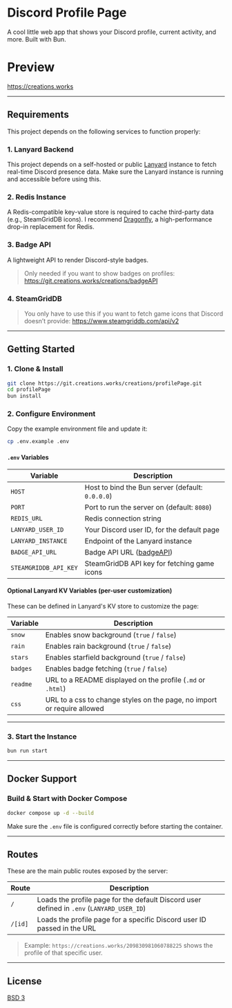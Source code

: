 # Discord Profile Page

A cool little web app that shows your Discord profile, current activity, and more. Built with Bun.

# Preview
https://creations.works

---

## Requirements

This project depends on the following services to function properly:

### 1. Lanyard Backend

This project depends on a self-hosted or public [Lanyard](https://github.com/Phineas/lanyard) instance to fetch real-time Discord presence data.
Make sure the Lanyard instance is running and accessible before using this.

### 2. Redis Instance

A Redis-compatible key-value store is required to cache third-party data (e.g., SteamGridDB icons).
I recommend [Dragonfly](https://www.dragonflydb.io/), a high-performance drop-in replacement for Redis.

### 3. Badge API

A lightweight API to render Discord-style badges.
>Only needed if you want to show badges on profiles:
https://git.creations.works/creations/badgeAPI

### 4. SteamGridDB

>You only have to use this if you want to fetch game icons that Discord doesn’t provide:
https://www.steamgriddb.com/api/v2

---

## Getting Started

### 1. Clone & Install

```bash
git clone https://git.creations.works/creations/profilePage.git
cd profilePage
bun install
```

### 2. Configure Environment

Copy the example environment file and update it:

```bash
cp .env.example .env
```

#### `.env` Variables

| Variable              | Description                                                                 |
|-----------------------|-----------------------------------------------------------------------------|
| `HOST`                | Host to bind the Bun server (default: `0.0.0.0`)                            |
| `PORT`                | Port to run the server on (default: `8080`)                                 |
| `REDIS_URL`           | Redis connection string                                                     |
| `LANYARD_USER_ID`     | Your Discord user ID, for the default page                                  |
| `LANYARD_INSTANCE`    | Endpoint of the Lanyard instance                                            |
| `BADGE_API_URL`       | Badge API URL ([badgeAPI](https://git.creations.works/creations/badgeAPI))  |
| `STEAMGRIDDB_API_KEY` | SteamGridDB API key for fetching game icons                                 |

#### Optional Lanyard KV Variables (per-user customization)

These can be defined in Lanyard's KV store to customize the page:

| Variable  | Description                                                        |
|-----------|--------------------------------------------------------------------|
| `snow`    | Enables snow background (`true` / `false`)                         |
| `rain`    | Enables rain background (`true` / `false`)                         |
| `stars`   | Enables starfield background (`true` / `false`)                    |
| `badges`  | Enables badge fetching (`true` / `false`)                          |
| `readme`  | URL to a README displayed on the profile (`.md` or `.html`)        |
| `css`     | URL to a css to change styles on the page, no import or require allowed |

---

### 3. Start the Instance

```bash
bun run start
```

---

## Docker Support

### Build & Start with Docker Compose

```bash
docker compose up -d --build
```

Make sure the `.env` file is configured correctly before starting the container.

---

## Routes

These are the main public routes exposed by the server:

| Route         | Description                                                                 |
|---------------|-----------------------------------------------------------------------------|
| `/`           | Loads the profile page for the default Discord user defined in `.env` (`LANYARD_USER_ID`) |
| `/[id]`       | Loads the profile page for a specific Discord user ID passed in the URL     |

> Example: `https://creations.works/209830981060788225` shows the profile of that specific user.

---

## License

[BSD 3](LICENSE)
